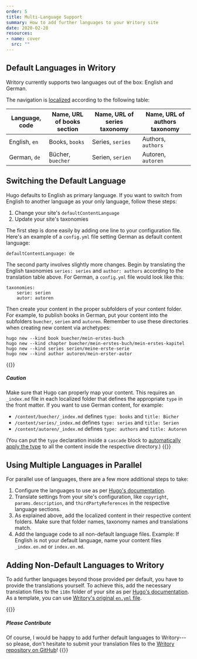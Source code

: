 ```yaml
---
order: 5
title: Multi-Language Support
summary: How to add further languages to your Writory site
date: 2020-02-28
resources:
- name: cover
  src: ""
---
```


## Default Languages in Writory

Writory currently supports two languages out of the box: English and German.

The navigation is [localized](https://github.com/MichaelSchmidle/writory-hugo-theme/tree/master/i18n) according to the following table:

| Language, code  | Name, URL of books section | Name, URL of series taxonomy | Name, URL of authors taxonomy |
|-----------------|----------------------------|------------------------------|-------------------------------|
| English, ``en`` | Books, ``books``           | Series, ``series``           | Authors, ``authors``          |
| German, ``de``  | Bücher, ``buecher``        | Serien, ``serien``           | Autoren, ``autoren``          |

## Switching the Default Language

Hugo defaults to English as primary language. If you want to switch from English to another language as your only language, follow these steps:

1. Change your site's ``defaultContentLanguage``
2. Update your site's taxonomies

The first step is done easily by adding one line to your configuration file. Here's an example of a ``config.yml`` file setting German as default content language:

```
defaultContentLanguage: de
```

The second party involves slightly more changes. Begin by translating the English taxonomies ``series: series`` and ``author: authors`` according to the translation table above. For German, a ``config.yml`` file would look like this:

```
taxonomies:
    serie: serien
    autor: autoren
```

Then create your content in the proper subfolders of your content folder. For example, to publish books in German, put your content into the subfolders ``buecher``, ``serien`` and ``autoren``. Remember to use these directories when creating new content via archetypes:

```
hugo new --kind book buecher/mein-erstes-buch
hugo new --kind chapter buecher/mein-erstes-buch/mein-erstes-kapitel
hugo new --kind series serien/meine-erste-serie
hugo new --kind author autoren/mein-erster-autor
```

{{<alert class="wy-alert-warning mt-5">}}
##### Caution

Make sure that Hugo can properly map your content. This requires an ``_index.md`` file in each localized folder that defines the appropriate ``type`` in the front matter. If you want to use German content, for example:

* ``/content/buecher/_index.md`` defines ``type: books`` and ``title: Bücher``
* ``/content/series/_index.md`` defines ``type: series`` and ``title: Serien``
* ``/content/autoren/_index.md`` defines ``type: authors`` and ``title: Autoren``

(You can put the ``type`` declaration inside a ``cascade`` block to [automatically apply the type](https://gohugo.io/content-management/front-matter/#front-matter-cascade) to all the content inside the respective directory.)
{{</alert>}}

## Using Multiple Languages in Parallel

For parallel use of languages, there are a few more additional steps to take:

1. Configure the languages to use as per [Hugo's documentation](https://gohugo.io/content-management/multilingual/).
2. Translate settings from your site's configuration, like ``copyright``, ``params.description``, and ``thirdPartyReferences`` in the respective language sections.
3. As explained above, add the localized content in their respective content folders. Make sure that folder names, taxonomy names and translations match.
4. Add the language code to all non-default language files. Example: If English is not your default language, name your content files ``_index.en.md`` or ``index.en.md``.

## Adding Non-Default Languages to Writory

To add further languages beyond those provided per default, you have to provide the translations yourself. To achieve this, add the necessary translation files to the ``i18n`` folder of your site as per [Hugo's documentation](https://gohugo.io/content-management/multilingual/#translation-of-strings). As a template, you can use [Writory's original ``en.yml`` file](https://github.com/MichaelSchmidle/writory-hugo-theme/tree/master/i18n).

{{<alert class="wy-alert-primary mt-5">}}
##### Please Contribute

Of course, I would be happy to add further default languages to Writory---so please, don't hesitate to submit your translation files to the [Writory repository on GitHub](https://github.com/MichaelSchmidle/writory-hugo-theme/)!
{{</alert>}}
